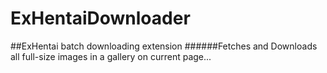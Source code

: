 ExHentaiDownloader
=========================
##ExHentai batch downloading extension
######Fetches and Downloads all full-size images in a gallery on current page...
